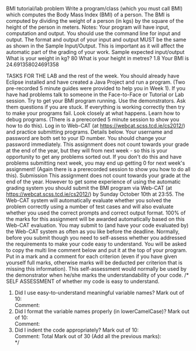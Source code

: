 BMI tutorial/lab problem
Write a program/class (which you must call BMI) which computes the Body Mass Index (BMI) of a person.  The BMI is computed by dividing the weight of a person (in kgs) by the square of the height of the person in meters.
Notes:
Your program will have input, computation and output.
You should use the command line for input and output.
The format and output of your input and output MUST be the same as shown in the Sample Input/Output.  This is important as it will affect the automatic part of the grading of your work.
Sample expected input/output
What is your weight in kg? 80
What is your height in metres? 1.8
Your BMI is 24.691358024691358

TASKS FOR THE LAB and the rest of the week.
You should already have Eclipse installed and have created a Java Project and run a program.  (Two pre-recorded 5 minute guides were provided to help you in Week 1).  If you have had problems talk to someone in the Face-to-Face or Tutorial or Lab session.
Try to get your BMI program running.  Use the demonstrators.  Ask them questions if you are stuck.
If everything is working correctly then try to make your programs fail.  Look closely at what happens.  Learn how to debug programs.  (There is a prerecorded 5 minute session to show you how to do this).
Log in to Web-CAT (at https://webcat.scss.tcd.ie/cs2012/) and practice submitting programs.  Details below.   Your username and password are both set to your ID number.  You should change your password immediately.  This assignment does not count towards your grade at the end of the year, but they will from next week - so this is your opportunity to get any problems sorted out.  If you don't do this and have problems submitting next week, you may end up getting 0 for next week's assignment!  (Again there is a prerecorded session to show you how to do all this).
Submission
This assignment does not count towards your grade at the end of the year.  However to get some experience of using the automatic grading system you should submit the BMI program via Web-CAT (at https://webcat.scss.tcd.ie/cs2012/) by Sunday October 10th at 23:55.  The Web-CAT system will automatically evaluate whether you solved the problem correctly using a number of test cases and will also evaluate whether you used the correct prompts and correct output format.  100% of the marks for this assignment will be awarded automatically based on this Web-CAT evaluation.  You may submit to (and have your code evaluated by) the Web-CAT system as often as you like before the deadline.
Normally, before you submit though you need to self-assess whether you addressed the requirements to make your code easy to understand.  You will be asked to copy the multi line comment below and put it at the top of your program.  Put in a mark and a comment for each criterion (even if you have given yourself full marks, otherwise marks will be deducted per criterion that is missing this information).  This self-assessment would normally be used by the demonstrator when he/she marks the understandability of your code.
/*  SELF ASSESSMENT of whether my code is easy to understand.
   1. Did I use easy-to-understand meaningful variable names?
       Mark out of 10:   
       Comment: 
   2. Did I format the variable names properly (in lowerCamelCase)?
       Mark out of 10:   
       Comment: 
   3. Did I indent the code appropriately?
       Mark out of 10:   
       Comment: 
     Total Mark out of  30 (Add all the previous marks):  
*/

